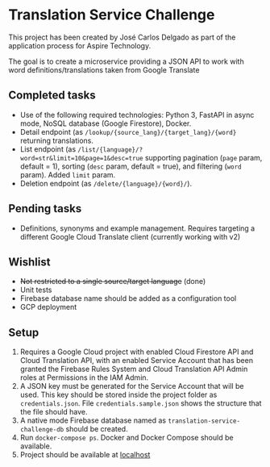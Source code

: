 # Translation Service Challenge

This project has been created by José Carlos Delgado as part of the application process for Aspire Technology.

The goal is to create a microservice providing a JSON API to work with word definitions/translations taken from Google Translate

## Completed tasks

 - Use of the following required technologies: Python 3, FastAPI in async mode, NoSQL database (Google Firestore), Docker.
 - Detail endpoint (as `/lookup/{source_lang}/{target_lang}/{word}` returning translations.
 - List endpoint (as `/list/{language}/?word=str&limit=10&page=1&desc=true` supporting pagination (`page` param, default = 1), sorting (`desc` param, default = true),  and filtering (`word` param). Added `limit` param.
 - Deletion endpoint (as `/delete/{language}/{word}/`). 

## Pending tasks

 - Definitions, synonyms and example management. Requires targeting a different Google Cloud Translate client (currently working with v2)

## Wishlist

 - ~~Not restricted to a single source/target language~~ (done)
 - Unit tests
 - Firebase database name should be added as a configuration tool
 - GCP deployment

## Setup

 1. Requires a Google Cloud project with enabled Cloud Firestore API and Cloud Translation API, with an enabled Service Account that has been granted the Firebase Rules System and Cloud Translation API Admin roles at Permissions in the IAM Admin.
 2. A JSON key must be generated for the Service Account that will be used. This key should be stored inside the project folder as `credentials.json`. File `credentials.sample.json` shows the structure that the file should have.
 3. A native mode Firebase database named as `translation-service-challenge-db` should be created.
 4. Run `docker-compose ps`. Docker and Docker Compose should be available.
 5. Project should be available at [localhost](http://127.0.0.1:8000)
